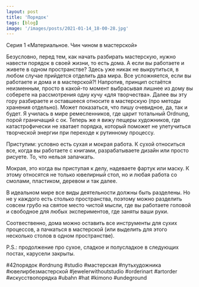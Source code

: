 ```yaml
---
layout: post
title: 'Порядок'
tags: [blog]
image: '/images/posts/2021-01-14_18-00-28.jpg'
---
```


Серия 1 «Материальное. Чин чином в мастерской»

Безусловно, перед тем, как начать разбирать мастерскую, нужно навести порядок в своей жизни, то есть дома. А если вы работаете и живете в одном пространстве? Здесь уже никак не выкрутиться, в любом случае прийдется отделить два мира. Все усложняется, если вы работаете и дома и в мастерской?! Напротив, принцип остаётся неизменным, просто в какой-то момент выбрасывая лишнее из дому вы соберете на рассмотрения одну кучу «для творчества». Далее вы эту гору разбираете и оставшееся относите в мастерскую (про методы хранения отдельно). Может показаться, что пишу очевидное, да, так и будет. Я училась в мире ремесленников, где царит тотальный Ordnung, порой граничащий с ок. Теперь же я вижу пещеры художников, где катастрофически не хватает порядка, который поможет не улетучиться творческой энергии при переходе к рутинному процессу. 

Приступим: условно есть сухая и мокрая работа. К сухой относиться все, когда вы работаете с книгами, разрабатываете дизайн или просто рисуете. То, что нельзя запачкать. 

Мокрая, это когда вы приступая к делу, надеваете фартук или маску. К этому относятся не только ювелирный стол, но и любая работа со смолами, пластиком, деревом и так далее. 

В идеальном мире все виды деятельности должны быть разделены. Но не у каждого есть столько пространства, поэтому можно разделить совсем грубо на святое место чистой мысли, где вы работаете головой и свободное для любых экспериментов, где заняты ваши руки. 

Соотвественно, дома можно оставить все инструменты для сухих процессов, а пачкаться в мастерской (или выделить для этого несколько столов в одном пространстве).

P.S.: продолжение про сухое, сладкое и полусладкое в следующих постах, карусели закрыты.

#42порядок #ordnung #studio #мастерская #путьхудожника #ювелирбезмастерской #jewelerwithoutstudio #orderinart #artorder #искусствопорядка #ubahn #hat #kimono  #undeground
